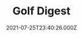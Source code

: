 ---
collection_archive: false
collection_awards: []
collection_category:
  - Editorial
  - Reportage
  - Black and White
  - Color
  - Humor
  - Sports + Athletes
  - Still Life + Details
  - Portraits
collection_content: 
collection_cover: https://d1sf55qlb7p6hz.cloudfront.net/golfdigest-15.jpg
collection_cover_mobile: https://d1sf55qlb7p6hz.cloudfront.net/verticalcovers-55.jpg
collection_description: >-
  What would two time Masters champion Bubba Watson shoot at your course? _Golf
  Digest_ takes their latest cover star to a 6,100-yard public track to find
  out.
collection_description_alignment: center
collection_exhibition: []
collection_filter: Commissioned + Stock
collection_hidden: false
collection_meta: Bubba Watson Visits Your Home Course Cover Story
collection_meta_2: 
collection_press: []
collection_preview:
  - https://d1sf55qlb7p6hz.cloudfront.net/golfdigest_4x3-1.jpg
  - https://d1sf55qlb7p6hz.cloudfront.net/golfdigest_4x3-2.jpg
  - https://d1sf55qlb7p6hz.cloudfront.net/golfdigest_4x3-3.jpg
  - https://d1sf55qlb7p6hz.cloudfront.net/golfdigest_4x3-4.jpg
cover_image: 
date: 2021-07-25T23:40:26.000Z
hide_footer: true
layout: blocks
navigation_theme: white
px_extra: true
row_alignment: between
slug: golf-digest-bubba
theme_color: FFCBBE
theme_color_all_works: E77B7B
title: Golf Digest 
seo:
  meta_description: >-
    Bubba Watson photographed in Scottsdale Arizona by west coast photographer
    Jesse Rieser 
  meta_title: Photographs by Jesse Rieser of golf star Bubba Watson 
collection_blocks:
  - _bookshop_name: collections/media-row-start
    row_alignment: between
  - _bookshop_name: collections/media-element
    align_y:  
    caption: 
    color: E9EFF4
    image: https://d1sf55qlb7p6hz.cloudfront.net/golfdigest-1.jpg
    margin_left: 10
    margin_right: 0
    margin_y: 100
    width: 40
  - _bookshop_name: collections/media-element
    align_y:  
    caption: 
    color: EAE8BC
    image: https://d1sf55qlb7p6hz.cloudfront.net/golfdigest-2.jpg
    margin_left: 0
    margin_right: 15
    margin_y: 800
    width: 25
  - _bookshop_name: collections/media-row
    row_alignment: between
  - _bookshop_name: collections/media-element
    align_y:  
    caption: 
    color: F4D9C9
    image: https://d1sf55qlb7p6hz.cloudfront.net/golfdigest-3.jpg
    margin_left: 20
    margin_right: 0
    margin_y: 300
    width: 50
  - _bookshop_name: collections/media-element
    align_y:  
    caption: 
    color: F0EAFB
    image: https://d1sf55qlb7p6hz.cloudfront.net/golfdigest-4.jpg
    margin_left: 0
    margin_right: 5
    margin_y: 100
    width: 20
  - _bookshop_name: collections/media-row
    row_alignment: between
  - _bookshop_name: collections/media-element
    align_y:  
    caption: 
    color: F3F8CF
    image: https://d1sf55qlb7p6hz.cloudfront.net/golfdigest-5.jpg
    margin_left: 5
    margin_right: 0
    margin_y: 200
    width: 90
  - _bookshop_name: collections/media-row
    row_alignment: between
  - _bookshop_name: collections/media-element
    align_y:  
    caption: 
    color: A7A7A7
    image: https://d1sf55qlb7p6hz.cloudfront.net/golfdigest-6.jpg
    margin_left: 15
    margin_right: 0
    margin_y: 200
    width: 60
  - _bookshop_name: collections/media-row
    row_alignment: between
  - _bookshop_name: collections/media-element
    align_y:  
    caption: 
    color: EFEFEF
    image: https://d1sf55qlb7p6hz.cloudfront.net/golfdigest-7.jpg
    margin_left: 20
    margin_right: 0
    margin_y: 100
    width: 30
  - _bookshop_name: collections/media-element
    align_y:  
    caption: 
    color: B5B5B5
    image: https://d1sf55qlb7p6hz.cloudfront.net/golfdigest-8.jpg
    margin_left: 0
    margin_right: 5
    margin_y: 300
    width: 40
  - _bookshop_name: collections/media-row
    row_alignment: between
  - _bookshop_name: collections/media-element
    align_y:  
    caption: 
    color: 8E8E8E
    image: https://d1sf55qlb7p6hz.cloudfront.net/golfdigest-9.jpg
    margin_left: 30
    margin_right: 0
    margin_y: 100
    width: 55
  - _bookshop_name: collections/media-row
    row_alignment: between
  - _bookshop_name: collections/media-element
    align_y:  
    caption: 
    color: D5D5D5
    image: https://d1sf55qlb7p6hz.cloudfront.net/golfdigest-10.jpg
    margin_left: 5
    margin_right: 0
    margin_y: 100
    width: 55
  - _bookshop_name: collections/media-element
    align_y:  
    caption: 
    color: 565656
    image: https://d1sf55qlb7p6hz.cloudfront.net/golfdigest-11.jpg
    margin_left: 0
    margin_right: 5
    margin_y: 700
    width: 30
  - _bookshop_name: collections/media-row
    row_alignment: between
  - _bookshop_name: collections/media-element
    align_y:  
    caption: 
    color: 282828
    image: https://d1sf55qlb7p6hz.cloudfront.net/golfdigest-12.jpg
    margin_left: 30
    margin_right: 0
    margin_y: 100
    width: 50
  - _bookshop_name: collections/media-row
    row_alignment: between
  - _bookshop_name: collections/media-element
    align_y:  
    caption: 
    color: 565656
    image: https://d1sf55qlb7p6hz.cloudfront.net/golfdigest-13.jpg
    margin_left: 10
    margin_right: 0
    margin_y: 100
    width: 40
  - _bookshop_name: collections/media-row
    row_alignment: between
  - _bookshop_name: collections/media-element
    align_y:  
    caption: 
    color: 191919
    image: https://d1sf55qlb7p6hz.cloudfront.net/golfdigest-14.jpg
    margin_left: 20
    margin_right: 0
    margin_y: 100
    width: 60
  - _bookshop_name: collections/media-row
    row_alignment: between
  - _bookshop_name: collections/media-text
    align_y: start
    background_color: 
    background_image_toggle: false
    block: media-text
    caption_css: 
    font_weight: bold
    image: 
    image_css: 
    margin_left: 35
    margin_right: 0
    margin_y: 50
    parallax: false
    template: block-media-text
    text: 62
    text_alignment: left
    text_color: 
    text_size: 10xl
    text_tracking: wider
    width: 50
  - _bookshop_name: collections/media-text
    align_y: start
    background_color: 
    background_image_toggle: false
    block: media-text
    caption_css: 
    font_weight: normal
    image: 
    image_css: 
    margin_left: 50
    margin_right: 0
    margin_y: 50
    parallax: true
    template: block-media-text
    text: Ties the course record
    text_alignment: left
    text_color: 000000
    text_size: 4xl
    text_tracking: normal
    width: 50
  - _bookshop_name: collections/media-row
    row_alignment: between
  - _bookshop_name: collections/media-element
    align_y:  
    caption: 
    color: E8ECF1
    image: https://d1sf55qlb7p6hz.cloudfront.net/golfdigest-15.jpg
    margin_left: 5
    margin_right: 0
    margin_y: 50
    width: 55
  - _bookshop_name: collections/media-row
    row_alignment: between
  - _bookshop_name: collections/media-motion
    align_y: start
    block_aspect_ratio: 3x4
    caption: 
    color: 
    image: 
    margin_left: 30
    margin_right: 0
    margin_y: 100
    show_controls: false
    template: block-media-motion
    vimeo_id: 579676885
    width: 40
  - _bookshop_name: collections/media-row-end
---